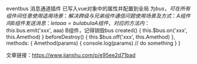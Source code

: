 eventbus 消息通道插件
已写入vue对象中的属性并配置到全局 为$bus，可在所有组件间任意使用
适用场景：解决跨级与兄弟组件通信问题
使用场景及方式：
A组件向B组件发送消息：
let aaa = bulabula
A组件，对应的方法内：this.$bus.emit('xxx', aaa)
B组件，记得销毁bus
created() {
    this.$bus.on('xxx', this.Amethod)
}
beforeDestroy() {
    this.$bus.off('xxx', this.Amethod)
},
methods: {
    Amethod(params) {
        console.log(params)
        // do something
    }
}

文章链接：https://www.jianshu.com/p/e95ee2d71bad
